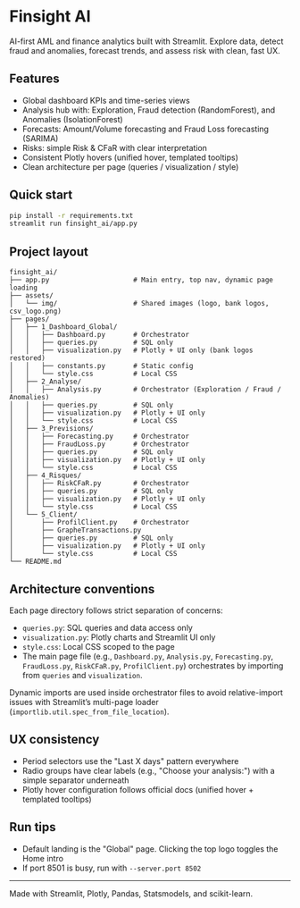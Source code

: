 # Finsight AI

AI-first AML and finance analytics built with Streamlit. Explore data, detect fraud and anomalies, forecast trends, and assess risk with clean, fast UX.

## Features

- Global dashboard KPIs and time-series views
- Analysis hub with: Exploration, Fraud detection (RandomForest), and Anomalies (IsolationForest)
- Forecasts: Amount/Volume forecasting and Fraud Loss forecasting (SARIMA)
- Risks: simple Risk & CFaR with clear interpretation
- Consistent Plotly hovers (unified hover, templated tooltips)
- Clean architecture per page (queries / visualization / style)

## Quick start

```bash
pip install -r requirements.txt
streamlit run finsight_ai/app.py
```

## Project layout

```
finsight_ai/
├── app.py                     # Main entry, top nav, dynamic page loading
├── assets/
│   └── img/                   # Shared images (logo, bank logos, csv_logo.png)
├── pages/
│   ├── 1_Dashboard_Global/
│   │   ├── Dashboard.py       # Orchestrator
│   │   ├── queries.py         # SQL only
│   │   ├── visualization.py   # Plotly + UI only (bank logos restored)
│   │   ├── constants.py       # Static config
│   │   └── style.css          # Local CSS
│   ├── 2_Analyse/
│   │   ├── Analysis.py        # Orchestrator (Exploration / Fraud / Anomalies)
│   │   ├── queries.py         # SQL only
│   │   ├── visualization.py   # Plotly + UI only
│   │   └── style.css          # Local CSS
│   ├── 3_Previsions/
│   │   ├── Forecasting.py     # Orchestrator
│   │   ├── FraudLoss.py       # Orchestrator
│   │   ├── queries.py         # SQL only
│   │   ├── visualization.py   # Plotly + UI only
│   │   └── style.css          # Local CSS
│   ├── 4_Risques/
│   │   ├── RiskCFaR.py        # Orchestrator
│   │   ├── queries.py         # SQL only
│   │   ├── visualization.py   # Plotly + UI only
│   │   └── style.css          # Local CSS
│   └── 5_Client/
│       ├── ProfilClient.py    # Orchestrator
│       ├── GrapheTransactions.py
│       ├── queries.py         # SQL only
│       ├── visualization.py   # Plotly + UI only
│       └── style.css          # Local CSS
└── README.md
```

## Architecture conventions

Each page directory follows strict separation of concerns:
- `queries.py`: SQL queries and data access only
- `visualization.py`: Plotly charts and Streamlit UI only
- `style.css`: Local CSS scoped to the page
- The main page file (e.g., `Dashboard.py`, `Analysis.py`, `Forecasting.py`, `FraudLoss.py`, `RiskCFaR.py`, `ProfilClient.py`) orchestrates by importing from `queries` and `visualization`.

Dynamic imports are used inside orchestrator files to avoid relative-import issues with Streamlit’s multi-page loader (`importlib.util.spec_from_file_location`).

## UX consistency

- Period selectors use the "Last X days" pattern everywhere
- Radio groups have clear labels (e.g., "Choose your analysis:") with a simple separator underneath
- Plotly hover configuration follows official docs (unified hover + templated tooltips)

## Run tips

- Default landing is the "Global" page. Clicking the top logo toggles the Home intro
- If port 8501 is busy, run with `--server.port 8502`

---
Made with Streamlit, Plotly, Pandas, Statsmodels, and scikit-learn.

